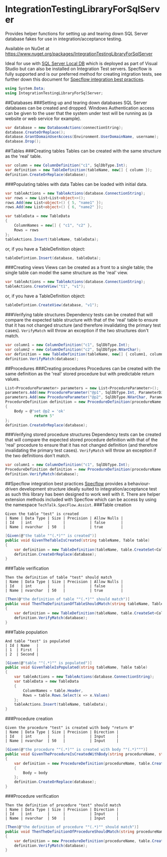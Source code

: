 # IntegrationTestingLibraryForSqlServer
Provides helper functions for setting up and tearing down SQL Server database fakes for use in integration/acceptance testing.

Available on NuGet at https://www.nuget.org/packages/IntegrationTestingLibraryForSqlServer

Ideal for use with [SQL Server Local DB](http://blogs.msdn.com/b/sqlexpress/archive/2011/07/12/introducing-localdb-a-better-sql-express.aspx) which is deployed as part of Visual Studio but can also be installed on Integration Test servers. Specflow is fully supported and is our preferred method for creating intgration tests, see further down this document for [Specflow integration best practices](#specflow-integration-best-practices).
```C#
using System.Data;
using IntegrationTestingLibraryForSqlServer;
```
##Databases
###Setting up and tearing down databases
SQL Server databases can be created and dropped.
Windows Authentication access can be given to the user that the system under test will be running as (a website or web service for example).
```C#
var database = new DatabaseActions(connectionString);
database.CreateOrReplace();
database.GrantDomainUserAccess(Environment.UserDomainName, username);
database.Drop();
```

##Tables
###Creating tables
Tables can be created with the same structure as the 'real' table.
```C#
var column = new ColumnDefinition("c1", SqlDbType.Int);
var definition = new TableDefinition(tableName, new[] { column });
definition.CreateOrReplace(database);
```
###Populating tables with data
Tables can be loaded with initial data.
```C#
var tableActions = new TableActions(database.ConnectionString);
var rows = new List<List<object>>();
rows.Add(new List<object>() { 5, "name1" });
rows.Add(new List<object>() { 6, "name2" });

var tableData = new TableData
{
    ColumnNames = new[] { "c1", "c2" },
    Rows = rows
};
tableActions.Insert(tableName, tableData);
```
or, if you have a TableDefinition object:
```C#
tableDefintion.Insert(database, tableData);
```
###Creating views
Views can be created as a front to a single table; the single table can model the same structure as the 'real' view.
```C#
var tableActions = new TableActions(database.ConnectionString);
tableActions.CreateView("t1", "v1");
```
or, if you have a TableDefinition object:
```C#
tableDefintion.CreateView(database, "v1");
```
###Verifying table structures
Dependency tests can be created that will compare the expected table structure with that of the 'real' table to ensure that it has not changed structure (and therefore invalidating the primary test cases). ```VerifyMatch``` will throw an exception if the two structures don't match.
```C#
var column1 = new ColumnDefinition("c1", SqlDbType.Int);
var column2 = new ColumnDefinition("c2", SqlDbType.NVarChar);
var definition = new TableDefinition(tableName, new[] { column1, column2 });
definition.VerifyMatch(database);
```
##Procedures
###Creating procedures
Procedures can be created with the same definition as the 'real' stored procedure but with predictable return values.
```C#
List<ProcedureParameter> parameters = new List<ProcedureParameter>();
parameters.Add(new ProcedureParameter("@p1", SqlDbType.Int, ParameterDirection.Input));
parameters.Add(new ProcedureParameter("@p2", SqlDbType.NVarChar, ParameterDirection.InputOutput));
ProcedureDefinition definition = new ProcedureDefinition(procedureName, parameters)
{
    Body = @"set @p2 = 'ok'
             return 5"
};
definition.CreateOrReplace(database);
```
###Verifying stored procedure structures
Dependency tests can be created that will compare the expected stored procedure definition with that of the 'real' procedure to ensure that it has not changed definition (and therefore invalidating the primary test cases). ```VerifyMatch``` will throw an exception if the two definitions don't match.
```C#
var column1 = new ColumnDefinition("c1", SqlDbType.Int);
ProcedureDefinition definition = new ProcedureDefinition(procedureName, new[] { column1 });
definition.VerifyMatch(database);
```
##Specflow integration best practices
[Specflow](http://www.specflow.org/) provides a behaviour-driven development structure ideally suited to integration/acceptance test as such this library has been designed to work well with it. There are helper extension methods included with Specflow which can be access by using the namespace ```TechTalk.SpecFlow.Assist```.
###Table creation
```Gherkin
Given the table "test" is created
| Name | Data Type | Size | Precision | Allow Nulls |
| Id   | int       |      |           | false       |
| Name | nvarchar  | 50   |           | true        |
```
```C#
[Given(@"the table ""(.*)"" is created")]
public void GivenTheTableIsCreated(string tableName, Table table)
{
    var definition = new TableDefinition(tableName, table.CreateSet<ColumnDefinition>());
    definition.CreateOrReplace(database);
}
```
###Table verification
```Gherkin
Then the definition of table "test" should match
| Name | Data Type | Size | Precision | Allow Nulls |
| Id   | int       |      |           | false       |
| Name | nvarchar  | 50   |           | true        |
```
```C#
[Then(@"the definition of table ""(.*)"" should match")]
public void ThenTheDefinitionOfTableShouldMatch(string tableName, Table table)
{
    var definition = new TableDefinition(tableName, table.CreateSet<ColumnDefinition>());
    definition.VerifyMatch(database);
}
```
###Table population
```Gherkin
And table "test" is populated
| Id | Name   |
| 1  | First  |
| 2  | Second |
```
```C#
[Given(@"table ""(.*)"" is populated")]
public void GivenTableIsPopulated(string tableName, Table table)
{
    var tableActions = new TableActions(database.ConnectionString);
    var tableData = new TableData
    {
        ColumnNames = table.Header,
        Rows = table.Rows.Select(x => x.Values)
    };
    tableActions.Insert(tableName, tableData);
}
```
###Procedure creation
```Gherkin
Given the procedure "test" is created with body "return 0"
| Name | Data Type | Size | Precision | Direction |
| Id   | int       |      |           | Input     |
| Name | nvarchar  | 50   |           | Input     |
```
```C#
[Given(@"the procedure ""(.*)"" is created with body ""(.*)""")]
public void GivenTheProcedureIsCreatedWithBody(string procedureName, string body, Table table)
{
    var definition = new ProcedureDefinition(procedureName, table.CreateSet<ProcedureParameter>())
    {
        Body = body
    };
    definition.CreateOrReplace(database);
}
```
###Procedure verification
```Gherkin
Then the definition of procedure "test" should match
| Name | Data Type | Size | Precision | Direction |
| Id   | int       |      |           | Input     |
| Name | nvarchar  | 50   |           | Input     |
```
```C#
[Then(@"the definition of procedure ""(.*)"" should match")]
public void ThenTheDefinitionOfProcedureShouldMatch(string procedureName, Table table)
{
    var definition = new ProcedureDefinition(procedureName, table.CreateSet<ProcedureParameter>());
    definition.VerifyMatch(database);
}
```
